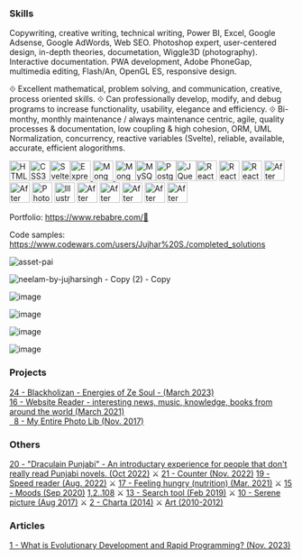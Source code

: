 


### Skills
Copywriting, creative writing, technical writing, Power BI, Excel, Google Adsense, Google AdWords, Web SEO. Photoshop expert, user-centered design, in-depth theories, documetation, Wiggle3D (photography). Interactive documentation. PWA development, Adobe PhoneGap, multimedia editing, Flash/An, OpenGL ES, responsive design.

⟐   Excellent mathematical, problem solving, and communication, creative, process oriented skills. 
⟐   Can professionally develop, modify, and debug programs to increase functionality, usability, elegance and efficiency. 
⟐   Bi-monthy, monthly maintenance / always maintenance centric, agile, quality processes & documentation, low coupling & high cohesion, ORM, UML Normalization, concurrency, reactive variables (Svelte), reliable, available, accurate, efficient alogorithms.

<!--https://github.com/Aliwahid17/Aliwahid17/blob/main/README.md?plain=1-->
<p align="left">

  <a href="https://developer.mozilla.org/en-US/docs/Glossary/HTML5" target="_blank" rel="noreferrer"><img src="https://raw.githubusercontent.com/danielcranney/readme-generator/main/public/icons/skills/html5-colored.svg" width="36" height="36" alt="HTML5" /><a href="https://www.w3.org/TR/CSS/#css" target="_blank" rel="noreferrer"><img src="https://raw.githubusercontent.com/danielcranney/readme-generator/main/public/icons/skills/css3-colored.svg" width="36" height="36" alt="CSS3" /></a><a href="https://svelte.dev/" target="_blank" rel="noreferrer"><img src="https://raw.githubusercontent.com/danielcranney/readme-generator/main/public/icons/skills/svelte-colored.svg" width="36" height="36" alt="Svelte" /></a><a href="https://expressjs.com/" target="_blank" rel="noreferrer"><img src="https://raw.githubusercontent.com/danielcranney/readme-generator/main/public/icons/skills/express-colored.svg" width="36" height="36" alt="Express" /></a><a href="https://www.mongodb.com/" target="_blank" rel="noreferrer">
  <img src="https://github.com/danielcranney/profileme-dev/blob/main/public/icons/skills/php.svg" width="36" height="36" alt="MongoDB" /></a><a href="https://www.mysql.com/" target="_blank" rel="noreferrer">
  <img src="https://raw.githubusercontent.com/danielcranney/readme-generator/main/public/icons/skills/mongodb-colored.svg" width="36" height="36" alt="MongoDB" /></a><a href="https://www.mysql.com/" target="_blank" rel="noreferrer"><img src="https://raw.githubusercontent.com/danielcranney/readme-generator/main/public/icons/skills/mysql-colored.svg" width="36" height="36" alt="MySQL" /></a><a href="https://www.postgresql.org/" target="_blank" rel="noreferrer"><img src="https://raw.githubusercontent.com/danielcranney/readme-generator/main/public/icons/skills/postgresql-colored.svg" width="36" height="36" alt="PostgreSQL" /></a><a href="https://jquery.com/" target="_blank" rel="noreferrer"><img src="https://raw.githubusercontent.com/danielcranney/readme-generator/main/public/icons/skills/jquery-colored.svg" width="36" height="36" alt="JQuery" /></a><a href="https://reactjs.org/" target="_blank" rel="noreferrer"><img src="https://raw.githubusercontent.com/danielcranney/readme-generator/main/public/icons/skills/react-colored.svg" width="36" height="36" alt="React" /></a>
   <img src="https://github.com/danielcranney/profileme-dev/blob/main/public/icons/skills/ruby-colored.svg" width="36" height="36" alt="React" /></a>
  <img src="https://github.com/danielcranney/profileme-dev/blob/main/public/icons/skills/django-colored.svg" width="36" height="36" alt="React" /></a>
  <a href="https://www.adobe.com/uk/products/aftereffects.html" target="_blank" rel="noreferrer"><img src="https://github.com/danielcranney/profileme-dev/blob/main/public/icons/skills/laravel-colored.svg" width="36" height="36" alt="After Effects" />
  <a href="https://www.adobe.com/uk/products/aftereffects.html" target="_blank" rel="noreferrer"><img src="https://upload.wikimedia.org/wikipedia/en/5/53/Magento.svg" width="36" height="36" alt="After Effects" /></a>
  <a href="https://www.adobe.com/uk/products/photoshop.html" target="_blank" rel="noreferrer"><img src="https://raw.githubusercontent.com/danielcranney/readme-generator/main/public/icons/skills/photoshop-colored.svg" width="36" height="36" alt="Photoshop" /></a>
<a href="adobe.com/uk/products/illustrator.html" target="_blank" rel="noreferrer"><img src="https://upload.wikimedia.org/wikipedia/commons/thumb/0/0f/Adobe_Animate_CC_icon_%282020%29.svg/1024px-Adobe_Animate_CC_icon_%282020%29.svg.png" width="36" height="36" alt="Illustrator" /></a>
<a href="https://www.adobe.com/uk/products/aftereffects.html" target="_blank" rel="noreferrer"><img src="https://raw.githubusercontent.com/danielcranney/readme-generator/main/public/icons/skills/aftereffects-colored.svg" width="36" height="36" alt="After Effects" /></a>
<a href="https://www.adobe.com/uk/products/aftereffects.html" target="_blank" rel="noreferrer"><img src="https://upload.wikimedia.org/wikipedia/commons/thumb/3/38/Jupyter_logo.svg/88px-Jupyter_logo.svg.png" width="36" height="36" alt="After Effects" /></a>
<a href="https://www.adobe.com/uk/products/aftereffects.html" target="_blank" rel="noreferrer"><img src="https://github.com/d3/d3-logo/blob/master/d3.svg" width="36" height="36" alt="After Effects" /></a>
<a href="https://www.adobe.com/uk/products/aftereffects.html" target="_blank" rel="noreferrer"><img src="https://upload.wikimedia.org/wikipedia/commons/thumb/c/c9/Power_bi_logo_black.svg/1024px-Power_bi_logo_black.svg.png?20181015101513" width="36" height="36" alt="After Effects" /></a>
<a href="https://www.adobe.com/uk/products/aftereffects.html" target="_blank" rel="noreferrer"><img src="https://www.svgrepo.com/show/353804/google-analytics.svg" width="36" height="36" alt="After Effects" /></a>


Portfolio:
https://www.rebabre.com/💼

  Code samples:
  https://www.codewars.com/users/Jujhar%20S./completed_solutions

</p>

![asset-pai](https://github.com/user-attachments/assets/f25e8cf1-adf9-4928-a4f2-d282cf3db261)

![neelam-by-jujharsingh - Copy (2) - Copy](https://github.com/user-attachments/assets/fc40cca0-926a-440b-9dbf-6bdb7f984541)

![image](https://github.com/Jujhar/Jujhar/assets/5521110/e4ca6c8e-25c6-4691-beb8-fa37141d34e0)

![image](https://github.com/user-attachments/assets/d61e0bac-ca72-4c5b-8b96-cf7b58d7ad70)

![image](https://github.com/user-attachments/assets/888bcc43-cf84-4af4-90e7-9d4bdb9a5308)

![image](https://github.com/user-attachments/assets/cd8682fa-c887-46a8-9997-399e95544f8c)



### Projects


[24 - Blackholizan - Energies of Ze Soul - (March 2023)](https://rebabre.com/food-manual/)
<br>
[16 - Website Reader - interesting news, music, knowledge, books from around the world (March 2021)](https://www.rebabre.com/Bookmarks%20%C2%B7%20Liesure.html)
<br>
[&nbsp;&nbsp;8 - My Entire Photo Lib (Nov. 2017)](https://www.rebabre.com/app/my-entire-photo-lib-vid/)
<br>

### Others

[20 - "Draculain Punjabi" - An introductary experience for people that don't really read Punjabi novels. (Oct 2022)](https://www.rebabre.com/draculain.punjabi/)  ⚔
[21 - Counter (Nov. 2022)](https://jujhar.github.io/simple-persistent-counter/)
[19 - Speed reader (Aug. 2022)](https://jujhar.github.io/Reader/) ⚔
[17 - Feeling hungry (nutrition) (Mar. 2021)](https://www.rebabre.com/100p-nutrition.html)  ⚔
[15 - Moods (Sep 2020)](https://www.rebabre.com/app/stars/) [1,2..108](https://www.rebabre.com/images/stars.gif)  ⚔
[13 - Search tool (Feb 2019)](https://www.rebabre.com/search.html)  ⚔
[10 - Serene picture (Aug 2017)](http://jujharpannu.com/site/content/wltdo.php)  ⚔
[2 - Charta (2014)](https://www.rebabre.com/app/charta/)  ⚔
[Art (2010-2012)](http://www.jujharpannu.com/index.php)
<!--[16 - Website reader - interesting news, music, knowledge, books from around the world (Mar 2021)](https://www.rebabre.com/Bookmarks%20%C2%B7%20Liesure.html)  ⚔-->


### Articles

[1 - What is Evolutionary Development and Rapid Programming? (Nov. 2023)](https://www.rebabre.com/docx/what-is-evolutionary-development-and-rapid-programming.html)


